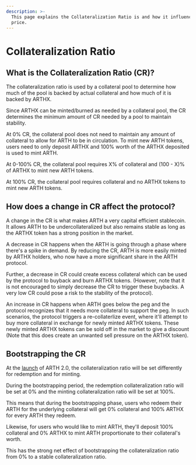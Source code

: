 ```yaml
---
description: >-
  This page explains the Collateralization Ratio is and how it influences the
  price.
---
```


# Collateralization Ratio

## What is the Collateralization Ratio (CR)?

The collateralization ratio is used by a collateral pool to determine how much of the pool is backed by actual collateral and how much of it is backed by ARTHX.&#x20;

Since ARTHX can be minted/burned as needed by a collateral pool, the CR determines the minimum amount of CR needed by a pool to maintain stability.&#x20;

At 0% CR, the collateral pool does not need to maintain any amount of collateral to allow for ARTH to be in circulation. To mint new ARTH tokens, users need to only deposit ARTHX and 100% worth of the ARTHX deposited is used to mint ARTH.

At 0-100% CR, the collateral pool requires X% of collateral and (100 - X)% of ARTHX to mint new ARTH tokens.

At 100% CR, the collateral pool requires collateral and no ARTHX tokens to mint new ARTH tokens.

## How does a change in CR affect the protocol?

A change in the CR is what makes ARTH a very capital efficient stablecoin. It allows ARTH to be undercollateralized but also remains stable as long as the ARTHX token has a strong position in the market.

A decrease in CR happens when the ARTH is going through a phase where there's a spike in demand. By reducing the CR, ARTH is more easily minted by ARTHX holders, who now have a more significant share in the ARTH protocol.

Further, a decrease in CR could create excess collateral which can be used by the protocol to buyback and burn ARTHX tokens. (However, note that it is not encouraged to simply decrease the CR to trigger these buybacks. A very low CR could pose a risk to the stability of the protocol).

An increase in CR happens when ARTH goes below the peg and the protocol recognizes that it needs more collateral to support the peg. In such scenarios, the protocol triggers a re-collaterlize event, where it'll attempt to buy more collateral in exchange for newly minted ARTHX tokens. These newly minted ARTHX tokens can be sold off in the market to give a discount (Note that this does create an unwanted sell pressure on the ARTHX token).&#x20;

## Bootstrapping the CR

At the [launch](broken-reference) of ARTH 2.0, the collateralization ratio will be set differently for redemption and for minting.

During the bootstrapping period, the redemption collateralization ratio will be set at 0% and the minting collateralization ratio will be set at 100%.

This means that during the bootstrapping phase, users who redeem their ARTH for the underlying collateral will get 0% collateral and 100% ARTHX for every ARTH they redeem.

Likewise, for users who would like to mint ARTH, they'll deposit 100% collateral and 0% ARTHX to mint ARTH proportionate to their collateral's worth.

This has the strong net effect of bootstrapping the collateralization ratio from 0% to a stable collateralization ratio.
